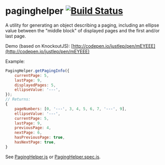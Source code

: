 # paginghelper [![Build Status](https://travis-ci.org/justlep/paginghelper.svg?branch=master)](https://travis-ci.org/justlep/paginghelper)
A utility for generating an object describing a paging, including an ellipse value between the "middle block" of displayed pages and the first and/or last page. 

Demo (based on KnockoutJS): [http://codepen.io/justlep/pen/mEYEEE](http://codepen.io/justlep/pen/mEYEEE)

Example:
```javascript
PagingHelper.getPagingInfo({
    currentPage: 5,
    lastPage: 9,
    displayedPages: 5,
    ellipseValue: '---',
});
// Returns:    
{
    pageNumbers: [0, '---', 3, 4, 5, 6, 7, '---', 9],
    ellipseValue: '---',
    currentPage: 5,
    lastPage: 9,
    previousPage: 4,
    nextPage: 6,
    hasPreviousPage: true,
    hasNextPage: true,
}
```

See [PagingHelper.js](./src/PagingHelper.js) or [PagingHelper.spec.js](./spec/PagingHelper.spec.js).
